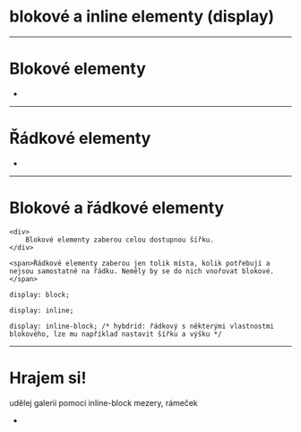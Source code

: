 <!-- .slide: data-state="c-slide-inter" -->

# blokové a inline elementy (display)

---

# Blokové elementy

>>>
*

---

# Řádkové elementy

>>>
*

---

# Blokové a řádkové elementy

<pre class="c-text-md" contenteditable><code class="lang-html" data-noescape><span class="fragment" >&lt;div&gt;
	Blokové elementy zaberou celou dostupnou šířku.
&lt;/div&gt;</span>

<span class="fragment" data-fragment-index="30">&lt;span&gt;Řádkové elementy zaberou jen tolik místa, kolik potřebují a nejsou samostatně na řádku. Neměly by se do nich vnořovat blokové.&lt;/span&gt;</span></code></pre>

<pre class="c-text-md fragment" contenteditable><code class="lang-css stretch" data-noescape><span class="fragment">display: block;</span>

<span class="fragment">display: inline;</span>

<span class="fragment">display: inline-block; /* hybdrid: řádkový s&nbsp;některými vlastnostmi blokového, lze mu například nastavit šířku a výšku */</span></code></pre>

---

<!-- .slide: data-state="c-slide-task" -->

# Hrajem si!

udělej galerii pomocí inline-block
mezery, rámeček

>>>
*
